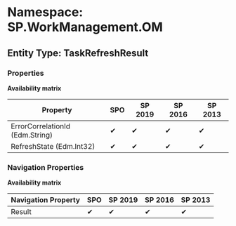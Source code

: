 # Namespace: SP.WorkManagement.OM
## Entity Type: TaskRefreshResult

### Properties

**Availability matrix**

Property | SPO | SP 2019 | SP 2016 | SP 2013
----------|-----|---------|---------|--------
ErrorCorrelationId (Edm.String) | ✔ | ✔ | ✔ | ✔
RefreshState (Edm.Int32) | ✔ | ✔ | ✔ | ✔

### Navigation Properties

**Availability matrix**

Navigation Property | SPO | SP 2019 | SP 2016 | SP 2013
----------|-----|---------|---------|--------
Result | ✔ | ✔ | ✔ | ✔
